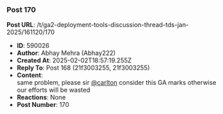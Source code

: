 ### Post 170
**Post URL**: /t/ga2-deployment-tools-discussion-thread-tds-jan-2025/161120/170
- **ID**: 590026
- **Author**: Abhay Mehra (Abhay222)
- **Created At**: 2025-02-02T18:57:19.255Z
- **Reply To**: Post 168 (21f3003255, 21f3003255)
- **Content**:  
  same problem, please sir <a class="mention" href="/u/carlton">@carlton</a> consider this GA marks otherwise our efforts will be wasted
- **Reactions**: None
- **Post Number**: 170

